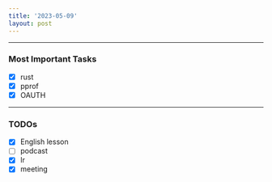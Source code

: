 ```yaml
---
title: '2023-05-09'
layout: post
---
```


---

### Most Important Tasks

- [x] rust
- [x] pprof
- [x] OAUTH

---

### TODOs

- [x] English lesson
- [ ] podcast
- [x] lr
- [x] meeting
